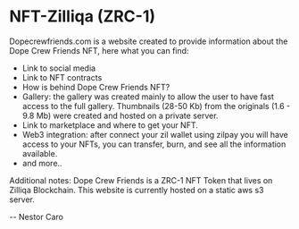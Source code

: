 # NFT-Zilliqa (ZRC-1)

Dopecrewfriends.com is a website created to provide information about the Dope Crew Friends NFT, here what you can find:

* Link to social media
* Link to NFT contracts
* How is behind Dope Crew Friends NFT?
* Gallery: the gallery was created mainly to allow the user to have fast access to the full gallery. Thumbnails (28-50 Kb) from the originals (1.6 - 9.8 Mb) were created and hosted on a private server.
* Link to marketplace and where to get your NFT.
* Web3 integration: after connect your zil wallet using zilpay you will have access to your NFTs, you can transfer, burn, and see all the information available.
* and more..

Additional notes:
Dope Crew Friends is a ZRC-1 NFT Token that lives on Zilliqa Blockchain. 
This website is currently hosted on a static aws s3 server.

--
Nestor Caro
